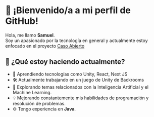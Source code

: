 # 👋 ¡Bienvenido/a a mi perfil de GitHub!

Hola, me llamo **Samuel**.  
Soy un apasionado por la tecnología en general y actualmente estoy enfocado en el proyecto [Caso Abierto](https://github.com/samuelrubiodev/CasoAbierto)

## 🚀 ¿Qué estoy haciendo actualmente?
- 🌱 Aprendiendo tecnologías como Unity, React, Next JS
- 🛠️ Actualmente trabajando en un juego de Unity de Backrooms
- 🤖 Explorando temas relacionados con la Inteligencia Artificial y el Machine Learning.  
- 💡 Mejorando constantemente mis habilidades de programación y resolución de problemas.  
- ⚙️ Tengo experiencia en **Java**.
